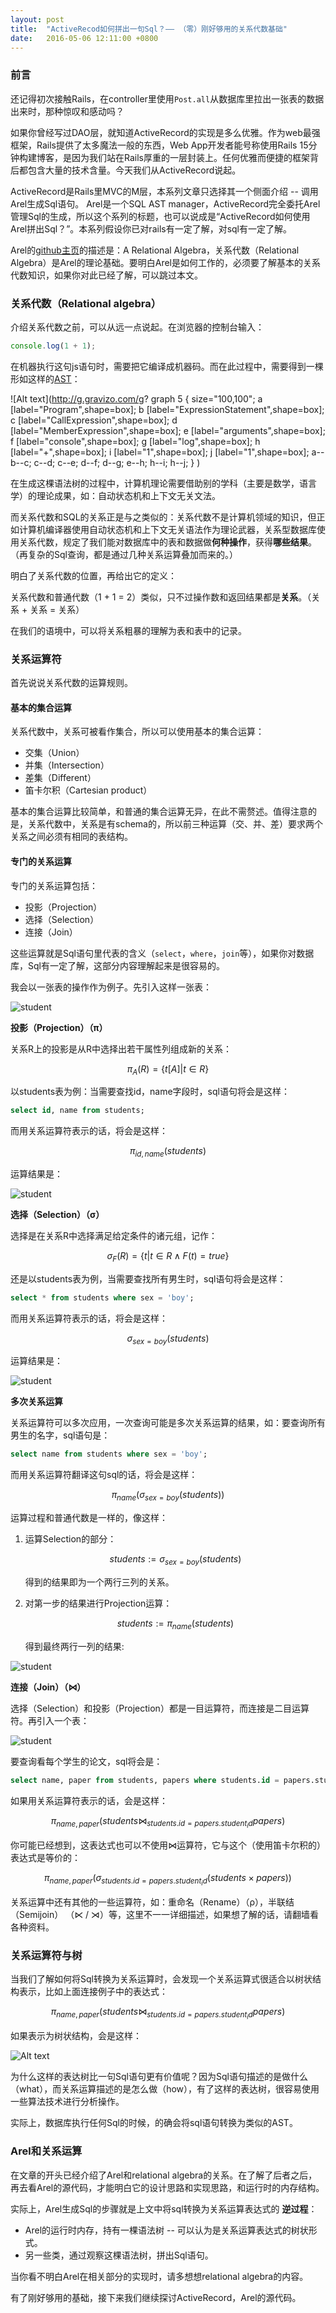 ```yaml
---
layout: post
title:  "ActiveRecod如何拼出一句Sql？—— （零）刚好够用的关系代数基础"
date:   2016-05-06 12:11:00 +0800
---
```


### 前言

还记得初次接触Rails，在controller里使用`Post.all`从数据库里拉出一张表的数据出来时，那种惊叹和感动吗？

如果你曾经写过DAO层，就知道ActiveRecord的实现是多么优雅。作为web最强框架，Rails提供了太多魔法一般的东西，Web App开发者能号称使用Rails 15分钟构建博客，是因为我们站在Rails厚重的一层封装上。任何优雅而便捷的框架背后都包含大量的技术含量。今天我们从ActiveRecord说起。

ActiveRecord是Rails里MVC的M层，本系列文章只选择其一个侧面介绍 -- 调用Arel生成Sql语句。 Arel是一个SQL AST manager，ActiveRecord完全委托Arel管理Sql的生成，所以这个系列的标题，也可以说成是“ActiveRecord如何使用Arel拼出Sql？”。本系列假设你已对rails有一定了解，对sql有一定了解。

Arel的[github主页](https://github.com/rails/arel)的描述是：A Relational Algebra，关系代数（Relational Algebra）是Arel的理论基础。要明白Arel是如何工作的，必须要了解基本的关系代数知识，如果你对此已经了解，可以跳过本文。

### 关系代数（Relational algebra）

介绍关系代数之前，可以从远一点说起。在浏览器的控制台输入：

~~~ js
console.log(1 + 1);
~~~

在机器执行这句js语句时，需要把它编译成机器码。而在此过程中，需要得到一棵形如这样的[AST](https://en.wikipedia.org/wiki/Abstract_syntax_tree)：

![Alt text](http://g.gravizo.com/g?
  graph 5 {
  size="100,100";
  a [label="Program",shape=box];
  b [label="ExpressionStatement",shape=box];
  c [label="CallExpression",shape=box];
  d [label="MemberExpression",shape=box];
  e [label="arguments",shape=box];
  f [label="console",shape=box];
  g [label="log",shape=box];
  h [label="+",shape=box];
  i [label="1",shape=box];
  j [label="1",shape=box];
  a--b--c;
  c--d;
  c--e;
  d--f;
  d--g;
  e--h;
  h--i;
  h--j;
  }
)

在生成这棵语法树的过程中，计算机理论需要借助别的学科（主要是数学，语言学）的理论成果，如：自动状态机和上下文无关文法。

而关系代数和SQL的关系正是与之类似的：关系代数不是计算机领域的知识，但正如计算机编译器使用自动状态机和上下文无关语法作为理论武器，关系型数据库使用关系代数，规定了我们能对数据库中的表和数据做**何种操作**，获得**哪些结果**。（再复杂的Sql查询，都是通过几种关系运算叠加而来的。）

明白了关系代数的位置，再给出它的定义：

关系代数和普通代数（1 + 1 = 2）类似，只不过操作数和返回结果都是**关系**。（关系 + 关系 = 关系）

在我们的语境中，可以将关系粗暴的理解为表和表中的记录。

### 关系运算符

首先说说关系代数的运算规则。

#### 基本的集合运算

关系代数中，关系可被看作集合，所以可以使用基本的集合运算：

- 交集（Union）
- 并集（Intersection）
- 差集（Different）
- 笛卡尔积（Cartesian product）

基本的集合运算比较简单，和普通的集合运算无异，在此不需赘述。值得注意的是，关系代数中，关系是有schema的，所以前三种运算（交、并、差）要求两个关系之间必须有相同的表结构。

#### 专门的关系运算

专门的关系运算包括：

- 投影（Projection）
- 选择（Selection）
- 连接（Join）

这些运算就是Sql语句里代表的含义（`select`，`where`，`join`等），如果你对数据库，Sql有一定了解，这部分内容理解起来是很容易的。

我会以一张表的操作作为例子。先引入这样一张表：

![student](/images/student.png)

**投影（Projection）（π）**

关系R上的投影是从R中选择出若干属性列组成新的关系：

$$ \pi_A(R) = \{ t[A] | t\in R  \} $$

以students表为例：当需要查找id，name字段时，sql语句将会是这样：

~~~ sql
select id, name from students;
~~~

而用关系运算符表示的话，将会是这样：

$$ \pi_{id,name}(students) $$

运算结果是：

![student](/images/student_1.png)

**选择（Selection）（σ）**

选择是在关系R中选择满足给定条件的诸元组，记作：

$$ \sigma_F(R) = \{  t | t\in R \land F(t) = true\} $$

还是以students表为例，当需要查找所有男生时，sql语句将会是这样：

~~~ sql
select * from students where sex = 'boy';
~~~

而用关系运算符表示的话，将会是这样：

$$ \sigma_{sex = boy}(students)  $$

运算结果是：

![student](/images/student_2.png)

**多次关系运算**

关系运算符可以多次应用，一次查询可能是多次关系运算的结果，如：要查询所有男生的名字，sql语句是：

~~~ sql
select name from students where sex = 'boy';
~~~

而用关系运算符翻译这句sql的话，将会是这样：

$$ \pi_{name}(\sigma_{sex = boy}(students)) $$

运算过程和普通代数是一样的，像这样：

1. 运算Selection的部分：

   $$ students := \sigma_{sex = boy}(students) $$

   得到的结果即为一个两行三列的关系。

2. 对第一步的结果进行Projection运算：

   $$ students := \pi_{name}(students) $$

   得到最终两行一列的结果:

![student](/images/student_3.png)

**连接（Join）（⋈）**

选择（Selection）和投影（Projection）都是一目运算符，而连接是二目运算符。再引入一个表：

![student](/images/paper.png)

要查询看每个学生的论文，sql将会是：

~~~ sql
select name, paper from students, papers where students.id = papers.student_id;
~~~

如果用关系运算符表示的话，会是这样：

$$ \pi_{name,paper}(students \bowtie_{students.id = papers.student_id} papers) $$

你可能已经想到，这表达式也可以不使用⋈运算符，它与这个（使用笛卡尔积的）表达式是等价的：

$$ \pi_{name,paper}(\sigma_{students.id = papers.student_id}(students \times papers)) $$

关系运算中还有其他的一些运算符，如：重命名（Rename）（ρ），半联结（Semijoin） （⋉ / ⋊）等，这里不一一详细描述，如果想了解的话，请翻墙看各种资料。

### 关系运算符与树

当我们了解如何将Sql转换为关系运算时，会发现一个关系运算式很适合以树状结构表示，比如上面连接例子中的表达式：

$$ \pi_{name,paper}(students \bowtie_{students.id = papers.student_id} papers) $$

如果表示为树状结构，会是这样：


![Alt text](/images/final.png)

为什么这样的表达树比一句Sql语句更有价值呢？因为Sql语句描述的是做什么（what），而关系运算描述的是怎么做（how），有了这样的表达树，很容易使用一些算法技术进行分析操作。

实际上，数据库执行任何Sql的时候，的确会将sql语句转换为类似的AST。

### Arel和关系运算

在文章的开头已经介绍了Arel和relational algebra的关系。在了解了后者之后，再去看Arel的源代码，才能明白它的设计思路和实现思路，和运行时的内存结构。

实际上，Arel生成Sql的步骤就是上文中将sql转换为关系运算表达式的 **逆过程**：

- Arel的运行时内存，持有一棵语法树 -- 可以认为是关系运算表达式的树状形式。
- 另一些类，通过观察这棵语法树，拼出Sql语句。

当你看不明白Arel在相关部分的实现时，请多想想relational algebra的内容。

有了刚好够用的基础，接下来我们继续探讨ActiveRecord，Arel的源代码。
